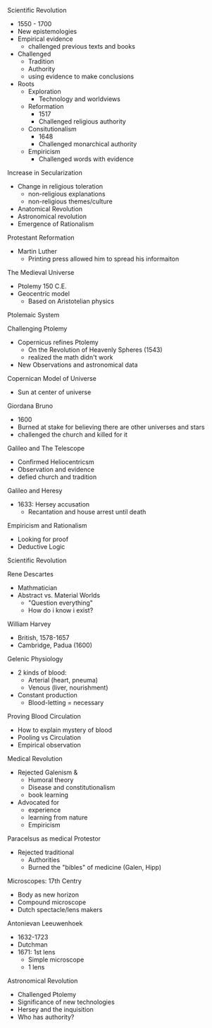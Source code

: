 Scientific Revolution 
- 1550 - 1700
- New epistemologies 
- Empirical evidence
	- challenged previous texts and books 
- Challenged 
	- Tradition
	- Authority 
	- using evidence to make conclusions 
- Roots 
	- Exploration 
		- Technology and worldviews 
	- Reformation 
		- 1517
		- Challenged religious authority 
	- Consitutionalism 
		- 1648
		- Challenged monarchical authority 
	- Empiricism 
		- Challenged words with evidence 

Increase in Secularization 
- Change in religious toleration 
	- non-religious explanations
	- non-religious themes/culture 
- Anatomical Revolution 
- Astronomical revolution 
- Emergence of Rationalism 

Protestant Reformation 
- Martin Luther 
	- Printing press allowed him to spread his informaiton 

The Medieval Universe 
- Ptolemy 150 C.E.
- Geocentric model 
	- Based on Aristotelian physics 

Ptolemaic System 

Challenging Ptolemy 
- Copernicus refines Ptolemy 
	- On the Revolution of Heavenly Spheres (1543)
	- realized the math didn't work 
- New Observations and astronomical data 

Copernican Model of Universe 
- Sun at center of universe 

Giordana Bruno 
- 1600
- Burned at stake for believing there are other universes and stars
- challenged the church and killed for it 

Galileo and The Telescope 
- Confirmed Heliocentricsm 
- Observation and evidence 
- defied church and tradition 

Galileo and Heresy
- 1633: Hersey accusation 
	- Recantation and house arrest until death 

Empiricism and Rationalism 
- Looking for proof 
- Deductive Logic 

Scientific Revolution 

Rene Descartes
- Mathmatician 
- Abstract vs. Material Worlds 
	- "Question everything"
	- How do i know i exist?

William Harvey 
 - British, 1578-1657
 - Cambridge, Padua (1600)

Gelenic Physiology 
- 2 kinds of blood:
	- Arterial (heart, pneuma) 
	- Venous (liver, nourishment)
- Constant production
	- Blood-letting = necessary 

Proving Blood Circulation 
- How to explain mystery of blood 
- Pooling vs Circulation 
- Empirical observation 

Medical Revolution 
- Rejected Galenism & 
	- Humoral theory 
	- Disease and constitutionalism 
	- book learning 
- Advocated for 
	- experience 
	- learning from nature 
	- Empiricism 

Paracelsus as medical Protestor 
- Rejected traditional 
	- Authorities 
	- Burned the "bibles" of medicine (Galen, Hipp)

Microscopes: 17th Centry 
- Body as new horizon 
- Compound microscope 
- Dutch spectacle/lens makers 

Antonievan Leeuwenhoek 
- 1632-1723
- Dutchman
- 1671: 1st lens 
	- Simple microscope 
	- 1 lens 

Astronomical Revolution
- Challenged Ptolemy
- Significance of new technologies 
- Hersey and the inquisition 
- Who has authority?



